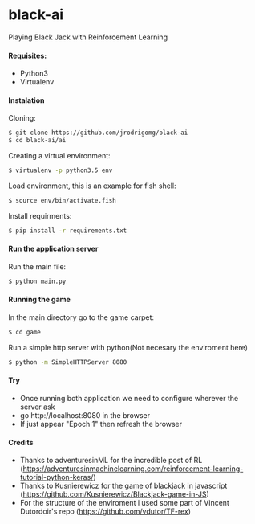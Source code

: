 # black-ai

Playing Black Jack with Reinforcement Learning

#### Requisites:
* Python3
* Virtualenv

#### Instalation
Cloning:
```bash
$ git clone https://github.com/jrodrigomg/black-ai
$ cd black-ai/ai
```
Creating a virtual environment:
```bash
$ virtualenv -p python3.5 env
```

Load environment, this is an example for fish shell:
```bash
$ source env/bin/activate.fish
```
Install requirments:
```bash
$ pip install -r requirements.txt
```
#### Run the application server
Run the main file:
```bash
$ python main.py
```

#### Running the game

In the main directory go to the game carpet:
```bash
$ cd game
```

Run a simple http server with python(Not necesary the enviroment here)
```bash
$ python -m SimpleHTTPServer 8080
```

#### Try
* Once running both application we need to configure wherever the server ask
* go http://localhost:8080 in the browser
* If just appear "Epoch 1" then refresh the browser

#### Credits
* Thanks to adventuresinML for the incredible post of RL  (https://adventuresinmachinelearning.com/reinforcement-learning-tutorial-python-keras/)
* Thanks to Kusnierewicz for the game of blackjack in javascript (https://github.com/Kusnierewicz/Blackjack-game-in-JS)
* For the structure of the enviroment i used some part of Vincent Dutordoir's repo (https://github.com/vdutor/TF-rex)

